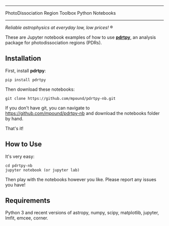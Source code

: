 *************************************************
PhotoDissociation Region Toolbox Python Notebooks
*************************************************

*Reliable astrophysics at everyday low, low prices!* &reg;

These are Jupyter notebook examples of how to use [**pdrtpy**](https://pdrtpy.readthedocs.io), an
analysis package for photodissociation regions (PDRs).

Installation
------------

First, install **pdrtpy**:

    pip install pdrtpy

Then download these notebooks:

    git clone https://github.com/mpound/pdrtpy-nb.git

If you don't have git, you can navigate to  https://github.com/mpound/pdrtpy-nb and download the notebooks folder by hand.

That's it!

How to Use
----------

It's very easy:

    cd pdrtpy-nb
    jupyter notebook (or jupyter lab)

Then play with the notebooks however you like.  Please report any issues you have!

Requirements
------------
Python 3 and recent versions of astropy, numpy, scipy, matplotlib, jupyter, lmfit, emcee, corner.

